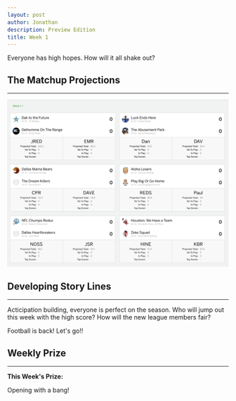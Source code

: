 ```yaml
---
layout: post
author: Jonathan
description: Preview Edition
title: Week 1
---
```

Everyone has high hopes. How will it all shake out?

## The Matchup Projections
---
<img class="center" src="/assets/projections/wp1.png" alt="week 1 preview">

## Developing Story Lines
---

Acticipation building, everyone is perfect on the season. Who will jump out this week with the high score? How will the new league members fair? 

Football is back! Let's go!! 

## Weekly Prize
---
**This Week's Prize:**
<p class="callout">Opening with a bang!</p>

